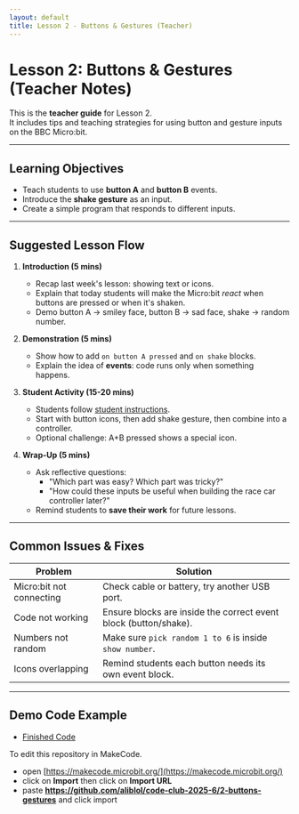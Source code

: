 ```yaml
---
layout: default
title: Lesson 2 - Buttons & Gestures (Teacher)
---
```


# Lesson 2: Buttons & Gestures (Teacher Notes)

This is the **teacher guide** for Lesson 2.  
It includes tips and teaching strategies for using button and gesture inputs on the BBC Micro:bit.

---

## Learning Objectives
- Teach students to use **button A** and **button B** events.
- Introduce the **shake gesture** as an input.
- Create a simple program that responds to different inputs.

---

## Suggested Lesson Flow

1. **Introduction (5 mins)**  
   - Recap last week's lesson: showing text or icons.
   - Explain that today students will make the Micro:bit *react* when buttons are pressed or when it's shaken.
   - Demo button A → smiley face, button B → sad face, shake → random number.

2. **Demonstration (5 mins)**  
   - Show how to add `on button A pressed` and `on shake` blocks.
   - Explain the idea of **events**: code runs only when something happens.

3. **Student Activity (15-20 mins)**  
   - Students follow [student instructions](student.md).
   - Start with button icons, then add shake gesture, then combine into a controller.
   - Optional challenge: A+B pressed shows a special icon.

4. **Wrap-Up (5 mins)**  
   - Ask reflective questions:
     - "Which part was easy? Which part was tricky?"
     - "How could these inputs be useful when building the race car controller later?"
   - Remind students to **save their work** for future lessons.

---

## Common Issues & Fixes
| Problem | Solution |
|----------|----------|
| Micro:bit not connecting | Check cable or battery, try another USB port. |
| Code not working | Ensure blocks are inside the correct event block (button/shake). |
| Numbers not random | Make sure `pick random 1 to 6` is inside `show number`. |
| Icons overlapping | Remind students each button needs its own event block. |

---

## Demo Code Example
- [Finished Code](main.ts)

To edit this repository in MakeCode.

* open [https://makecode.microbit.org/](https://makecode.microbit.org/)
* click on **Import** then click on **Import URL**
* paste **https://github.com/aliblol/code-club-2025-6/2-buttons-gestures** and click import